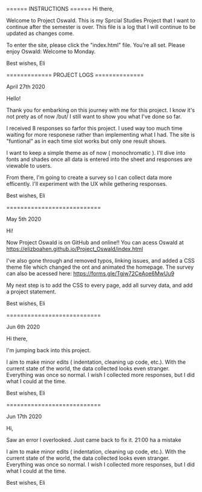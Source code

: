 ====== INSTRUCTIONS ======
Hi there,

Welcome to Project Oswald. This is my Sprcial Studies Project that I want to continue after the semester is over. This file is a log that I will continue to be updated as changes come.

To enter the site, please click the "index.html" file. You're all set. Please enjoy Oswald: Welcome to Monday.

Best wishes,
Eli

============= PROJECT LOGS ==============

April 27th 2020

Hello!

Thank you for embarking on this journey with me for this project. I know it's not prety as of now /but/ I still want to show you what I've done so far.

I received 8 responses so farfor this project. I used way too much time waiting for more responese rather than implementing what I had. The site is "funtional" as in each time slot works but only one result shows.

I want to keep a simple theme as of now ( monochromatic ). I'll dive into fonts and shades once all data is entered into the sheet and responses are viewable to users.

From there, I'm going to create a survey so I can collect data more efficently. I'll experiment with the UX while gethering responses.

Best wishes,
Eli

===========================

May 5th 2020

Hi!

Now Project Oswald is on GitHub and online!! You can acess Oswald at https://elizboahen.github.io/Project_Oswald/index.html

I've also gone through and removed typos, linking issues, and added a CSS theme file which changed the ont and animated the homepage. The survey can also be acessed here: https://forms.gle/Tgjw72CeAoe6MwUu9

My next step is to add the CSS to every page, add all survey data, and add a project statement.

Best wishes,
Eli


===========================

Jun 6th 2020

Hi there,

I'm jumping back into this project.

I aim to make minor edits ( indentation, cleaning up code, etc.). With the current state of the world, the data collected looks even stranger. Everything was once so normal. I wish I collected more responses, but I did what I could at the time.

Best wishes,
Eli

===========================

Jun 17th 2020

Hi,

Saw an error I overlooked. Just came back to fix it. 21:00 ha a mistake

I aim to make minor edits ( indentation, cleaning up code, etc.). With the current state of the world, the data collected looks even stranger. Everything was once so normal. I wish I collected more responses, but I did what I could at the time.

Best wishes,
Eli
